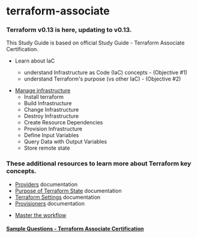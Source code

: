 # terraform-associate
### Terraform v0.13 is here, updating to v0.13.
This Study Guide is based on official Study Guide - Terraform Associate Certification.

- Learn about IaC

  - understand Infrastructure as Code (IaC) concepts - (Objective #1)
  - understand Terraform's purpose (vs other IaC) - (Objective #2)

* [Manage infrastructure](https://github.com/saurabh3460/terraform-associate/tree/master/Manage%20infrastructure)
  - Install terraform
  - Build Infrastructure
  - Change Infrastructure
  - Destroy Infrastructure
  - Create Resource Dependencies
  - Provision Infrastructure
  - Define Input Variables
  - Query Data with Output Variables
  - Store remote state

### These additional resources to learn more about Terraform key concepts.

- [Providers](https://www.terraform.io/docs/configuration/providers.html) documentation
- [Purpose of Terraform State](https://www.terraform.io/docs/state/purpose.html) documentation
- [Terraform Settings](https://www.terraform.io/docs/configuration/terraform.html) documentation
- [Provisioners](https://www.terraform.io/docs/provisioners/#provisioners-are-a-last-resort) documentation

* [Master the workflow]()

#### [Sample Questions - Terraform Associate Certification](https://learn.hashicorp.com/terraform/certification/terraform-associate-sample-questions)
